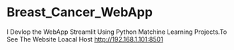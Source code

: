 # Breast_Cancer_WebApp
I Devlop the WebApp Streamlit Using Python Matchine Learning Projects.To See The Website Loacal Host http://192.168.1.101:8501
